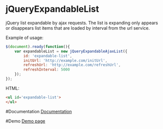 jQueryExpandableList
====================

jQuery list expandable by ajax requests. The list is expanding only appears or disappears list items that are loaded by interval from the url service.

Example of usage:
```javascript
$(document).ready(function(){
    var expandableList = new jQueryExpandableAjaxList({
        id: 'expandable-list',
        initUrl: 'http://example.com/initUrl',
        refreshUrl: 'http://example.com/refreshUrl',
        refreshInterval: 5000
    });
});
```

HTML:
```html
<ul id='expandable-list'>
</ul>
```

#Documentation
[Documentation](https://github.com/DENIELER/jQueryExpandableList/wiki/Documentation)

#Demo
[Demo page](http://devcodereview.ru/jqueryExpandableAjaxList/jquery-expandable-ajax-list-example.html)
